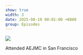 ```yaml
---
show: true
width: 3
date: 2025-08-10 00:01:00 +0800
group: Episodes
---
```

<div>
<img src="{{ 'assets/images/etc/epi7.jpg' | relative_url }}" class="img-fluid rounded-xl" >
  <div class="card-body">
    <p class="card-text">
      Attended AEJMC in San Francisco
    </p>
  </div>
</div>